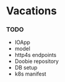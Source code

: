 # Vacations

### TODO
* IOApp
* model
* http4s endpoints
* Doobie repository
* DB setup
* k8s manifest